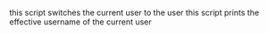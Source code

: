this script switches the current user to the user
this script  prints the effective username of the current user
